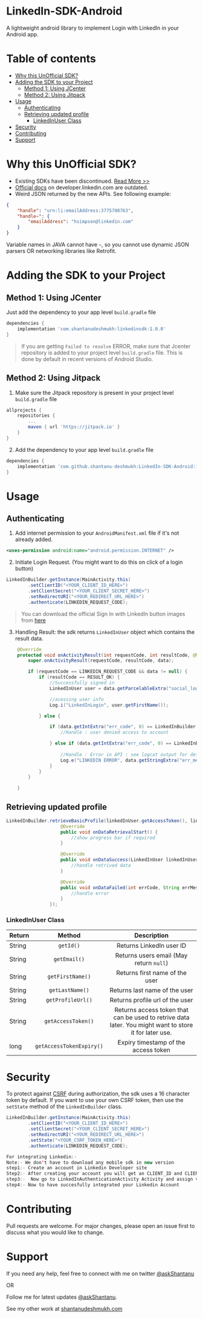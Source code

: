 # LinkedIn-SDK-Android

A lightweight android library to implement Login with LinkedIn in your Android app.


Table of contents
=================
- [Why this UnOfficial SDK?](#why-this-unofficial-sdk-)
- [Adding the SDK to your Project](#adding-the-sdk-to-your-project)
  * [Method 1: Using JCenter](#method-1--using-jcenter)
  * [Method 2: Using Jitpack](#method-2--using-jitpack)
- [Usage](#usage)
  * [Authenticating](#authenticating)
  * [Retrieving updated profile](#retrieving-updated-profile)
    + [LinkedInUser Class](#linkedinuser-class)
- [Security](#security)
- [Contributing](#contributing)
- [Support](#support)


Why this UnOfficial SDK?
========================
* Existing SDKs have been discontinued. [Read More >>](https://engineering.linkedin.com/blog/2018/12/developer-program-updates)
* [Official docs](https://developer.linkedin.com/docs/android-sdk-auth) on developer.linkedin.com are outdated. 
* Weird JSON returned by the new APIs. See following example: 
```json
{
    "handle": "urn:li:emailAddress:3775708763",
    "handle~": {
        "emailAddress": "hsimpson@linkedin.com"
    }
}
```
Variable names in JAVA cannot have `~`, so you cannot use dynamic JSON parsers OR networking libraries like Retrofit.


Adding the SDK to your Project
===============================
Method 1: Using JCenter
-----------------------
Just add the dependency to your app level `build.gradle` file

```gradle
dependencies {
    implementation 'com.shantanudeshmukh:linkedinsdk:1.0.0'
}
```

> If you are getting `Failed to resolve` ERROR, make sure that Jcenter repository is added to your project level `build.gradle` file. This is done by default in recent versions of Android Studio.

Method 2: Using Jitpack
-----------------------
1. Make sure the Jitpack repository is present in your project level `build.gradle` file

```gradle
allprojects {
    repositories {
        ...
        maven { url 'https://jitpack.io' }
    }
}
```

2. Add the dependency to your app level `build.gradle` file

```gradle
dependencies {
    implementation 'com.github.shantanu-deshmukh:LinkedIn-SDK-Android:1:0'
}
```

Usage
=====

Authenticating
--------------

1. Add internet permission to your `AndroidManifest.xml` file if it's not already added.

```xml
<uses-permission android:name="android.permission.INTERNET" />
```

2. Initiate Login Request. (You might want to do this on click of a login button)
```Java
LinkedInBuilder.getInstance(MainActivity.this)
        .setClientID("<YOUR_CLIENT_ID_HERE>")
        .setClientSecret("<YOUR_CLIENT_SECRET_HERE>")
        .setRedirectURI("<YOUR_REDIRECT_URL_HERE>")
        .authenticate(LINKEDIN_REQUEST_CODE);
```
> You can download the official Sign In with LinkedIn button images from [here](https://content.linkedin.com/content/dam/developer/branding/signin_with_linkedin-buttons.zip)

3. Handling Result: the sdk returns `LinkedInUser` object which contains the result data.

```java
    @Override
    protected void onActivityResult(int requestCode, int resultCode, @Nullable Intent data) {
        super.onActivityResult(requestCode, resultCode, data);

        if (requestCode == LINKEDIN_REQUEST_CODE && data != null) {
            if (resultCode == RESULT_OK) {
                //Successfully signed in
                LinkedInUser user = data.getParcelableExtra("social_login");

                //acessing user info
                Log.i("LinkedInLogin", user.getFirstName());

            } else {

                if (data.getIntExtra("err_code", 0) == LinkedInBuilder.ERROR_USER_DENIED) {
                    //Handle : user denied access to account

                } else if (data.getIntExtra("err_code", 0) == LinkedInBuilder.ERROR_FAILED) {
                    
                    //Handle : Error in API : see logcat output for details
                    Log.e("LINKEDIN ERROR", data.getStringExtra("err_message"));
                }
            }
        }

    }

```

Retrieving updated profile
-------------------------------
```Java
LinkedInBuilder.retrieveBasicProfile(linkedInUser.getAccessToken(), linkedInUser.getAccessTokenExpiry(), new OnBasicProfileListener() {
                    @Override
                    public void onDataRetrievalStart() {
                        //show progress bar if required
                    }

                    @Override
                    public void onDataSuccess(LinkedInUser linkedInUser) {
                        //handle retrived data
                    }

                    @Override
                    public void onDataFailed(int errCode, String errMessage) {
                        //handle error
                    }
                });

```


### LinkedInUser Class
|  Return       |  Method          | Description |
| ------------- |:-------------:|:-------------:|
| String    | `getId()` | Returns LinkedIn user ID |
| String    | `getEmail()`      | Returns users email (May return `null`)  |
| String    | `getFirstName()`      | Returns first name of the user|
| String    | `getLastName()`      | Returns last name of the user|
| String    | `getProfileUrl()`      | Returns profile url of the user|
| String    | `getAccessToken()`      | Returns access token that can be used to retrive data later. You might want to store it for later use.|
| long      | `getAccessTokenExpiry()`      | Expiry timestamp of the access token |



Security
========
To protect against [CSRF](https://en.wikipedia.org/wiki/Cross-site_request_forgery) during authorization, the sdk uses a 16 character token by default. If you want to use your own CSRF token, then use the `setState` method of the `LinkedInBuilder` class.

```Java
LinkedInBuilder.getInstance(MainActivity.this)
        .setClientID("<YOUR_CLIENT_ID_HERE>")
        .setClientSecret("<YOUR_CLIENT_SECRET_HERE>")
        .setRedirectURI("<YOUR_REDIRECT_URL_HERE>")
        .setState("<YOUR_CSRF_TOKEN_HERE>")
        .authenticate(LINKEDIN_REQUEST_CODE);

For integrating Linkedin:-
Note:- We don't have to download any mobile sdk in new version
step1:- Create an account in Linkedin Developer site
Step2:- After creating your account you will get an CLIENT_ID and CLIENT_SECRET_KEY
step3:-  Now go to LinkedInAuthenticationActivity Activity and assign values of both
step4:- Now to have succesfully integrated your Linkedin Account

```

Contributing
============
Pull requests are welcome. For major changes, please open an issue first to discuss what you would like to change.

Support
=========
If you need any help, feel free to connect with me on twitter 
<a href="https://twitter.com/intent/tweet?screen_name=askShantanu&ref_src=twsrc%5Etfw" class="twitter-mention-button" data-show-count="false">@askShantanu</a>

OR 

Follow me for latest updates <a href="https://twitter.com/askShantanu?ref_src=twsrc%5Etfw" class="twitter-follow-button" data-show-count="false">@askShantanu</a>.

See my other work at [shantanudeshmukh.com](https://shantanudeshmukh.com)